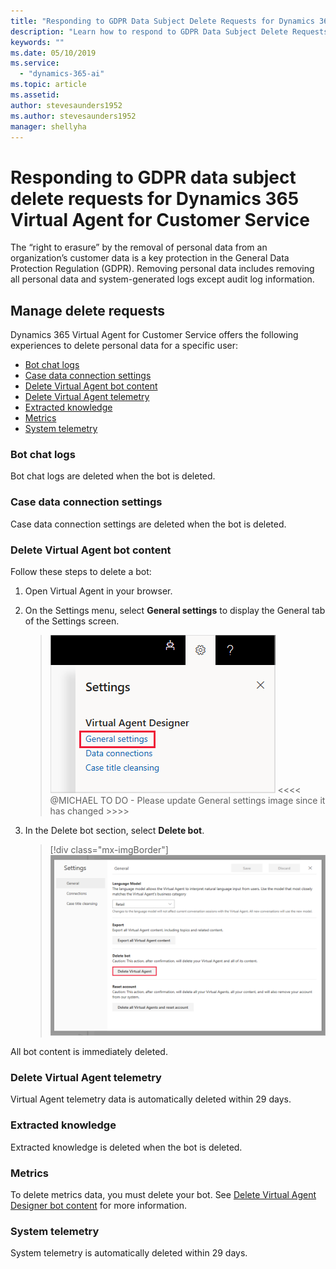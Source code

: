 ```yaml
---
title: "Responding to GDPR Data Subject Delete Requests for Dynamics 365 Virtual Agent for Customer Service"
description: "Learn how to respond​ to GDPR Data Subject Delete Requests for Dynamics 365 Virtual Agent for Customer Service."
keywords: ""
ms.date: 05/10/2019
ms.service:
  - "dynamics-365-ai"
ms.topic: article
ms.assetid: 
author: stevesaunders1952
ms.author: stevesaunders1952
manager: shellyha
---
```


# Responding to GDPR data subject delete requests for Dynamics 365 Virtual Agent for Customer Service

The “right to erasure” by the removal of personal data from an organization’s customer data is a key protection in the General Data Protection Regulation (GDPR). Removing personal data includes removing all personal data and system-generated logs except audit log information.

## Manage delete requests

Dynamics 365 Virtual Agent for Customer Service offers the following experiences to delete personal data for a specific user:

* [Bot chat logs](#bot-chat-logs)
* [Case data connection settings](#case-data-connection-settings)
* [Delete Virtual Agent bot content](#delete-virtual-agent-bot-content)
* [Delete Virtual Agent telemetry](#delete-virtual-agent-telemetry)
* [Extracted knowledge](#extracted-knowledge)
* [Metrics](#metrics)
* [System telemetry](#system-telemetry)

### Bot chat logs

Bot chat logs are deleted when the bot is deleted.

### Case data connection settings

Case data connection settings are deleted when the bot is deleted.

### Delete Virtual Agent bot content

Follow these steps to delete a bot:

1. Open Virtual Agent in your browser.
2. On the Settings menu, select **General settings** to display the General tab of the Settings screen.

   > ![General settings](media/general-settings.png)
<<<< @MICHAEL TO DO - Please update General settings image since it has changed >>>>


3. In the Delete bot section, select **Delete bot**.

   > [!div class="mx-imgBorder"]
   > ![Delete bot](media/delete-bot.PNG)

All bot content is immediately deleted.

### Delete Virtual Agent telemetry

Virtual Agent telemetry data is automatically deleted within 29 days.

### Extracted knowledge

Extracted knowledge is deleted when the bot is deleted.

### Metrics

To delete metrics data, you must delete your bot. See [Delete Virtual Agent Designer bot content](#delete-virtual-agent-bot-content) for more information.

### System telemetry

System telemetry is automatically deleted within 29 days.

